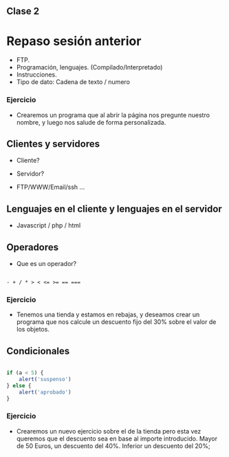
## Clase 2

# Repaso sesión anterior

- FTP.
- Programación, lenguajes. (Compilado/Interpretado)
- Instrucciones.
- Tipo de dato: Cadena de texto / numero

### Ejercicio

- Crearemos un programa que al abrir la página nos pregunte nuestro nombre,
y luego nos salude de forma personalizada.


## Clientes y servidores

- Cliente?
- Servidor?

- FTP/WWW/Email/ssh ...

## Lenguajes en el cliente y lenguajes en el servidor

- Javascript / php / html


## Operadores

- Que es un operador? 
``` 

- + / * > < <= >= == ===

```


### Ejercicio 

- Tenemos una tienda y estamos en rebajas, y deseamos crear un programa
que nos calcule un descuento fijo del 30% sobre el valor de los objetos.


## Condicionales

```javascript

if (a < 5) {
    alert('suspenso')
} else {
    alert('aprobado')
}

```

### Ejercicio 

- Crearemos un nuevo ejercicio sobre el de la tienda pero esta vez queremos
que el descuento sea en base al importe introducido. Mayor de 50 Euros, un descuento
del 40%. Inferior un descuento del 20%;

